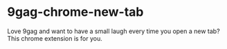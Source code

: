# 9gag-chrome-new-tab
Love 9gag and want to have a small laugh every time you open a new tab? This chrome extension is for you.
